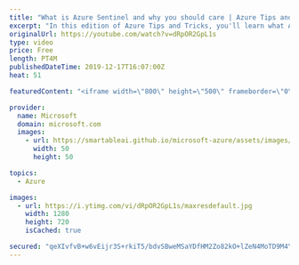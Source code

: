 ```yaml
---
title: "What is Azure Sentinel and why you should care | Azure Tips and Tricks"
excerpt: "In this edition of Azure Tips and Tricks, you'll learn what Azure Sentinel is and how to use it. Azure Sentinel provides a threat detection and mitigation service that helps you to detect incident and threats when they happen and helps you to solve them as effectively as possible.    For more tips and"
originalUrl: https://youtube.com/watch?v=dRpOR2GpL1s
type: video
price: Free
length: PT4M
publishedDateTime: 2019-12-17T16:07:00Z
heat: 51

featuredContent: "<iframe width=\"800\" height=\"500\" frameborder=\"0\" src=\"https://www.youtube.com/embed/dRpOR2GpL1s\" allow=\"accelerometer; autoplay; encrypted-media; gyroscope; picture-in-picture\" allowfullscreen></iframe>"

provider:
  name: Microsoft
  domain: microsoft.com
  images:
    - url: https://smartableai.github.io/microsoft-azure/assets/images/organizations/microsoft.com-50x50.jpg
      width: 50
      height: 50

topics:
  - Azure

images:
  - url: https://i.ytimg.com/vi/dRpOR2GpL1s/maxresdefault.jpg
    width: 1280
    height: 720
    isCached: true

secured: "qeXIvfvB+w6vEijr3S+rkiT5/bdvSBweMSaYDfHM2Zo82kO+lZeN4MoTD9M4YtCvpNYM9ModmYxw2WSjrVoEduiH26txCSJrpQyaFeBvBkGy+jGk6L7PdjWGKnnoEGEhnFXphjQ8Z8NktSbr9zYuNG+sZEyOB4U9lJMz67r/Mie3kVJvWtExhSztUsQUoRcglcXJuTRGAFzqBmJeWX3D/OLeP6b5DdYIoLfEQc2PrmDE04LckGMdHovM8AHz0gdWMauJQfSqsOzH0WKqM5Rl8xKfWbQtD8l/zS93oWI4Bfjb3wUeiBM0DK2j1oytYSVaArPvc/HUpffjS/Y2H832Hz3YO50Mwa6OLBtVg1Wo0z4vCCZtHVeqcg7PxCwN1o07iJOKU6I7NrwsIWNB+w4XbYaOu7OeEw0o1MqlkATDlLM=;yXigQqnbM2raXSWNJpKgXQ=="
---
```


